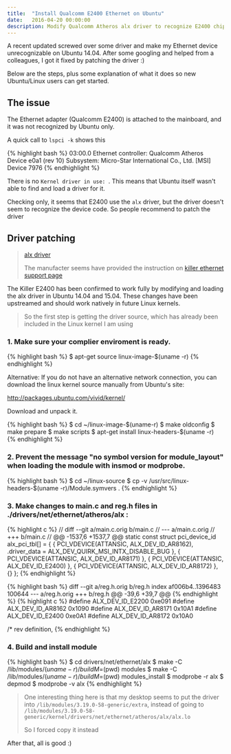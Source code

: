 ```yaml
---
title:  "Install Qualcomm E2400 Ethernet on Ubuntu"
date:   2016-04-20 00:00:00
description: Modify Qualcomm Atheros alx driver to recognize E2400 chip
---
```


A recent updated screwed over some driver and make my Ethernet device unrecognizable on
Ubuntu 14.04. After some googling and helped from a colleagues,
I got it fixed by patching the driver :)

Below are the steps, plus some explanation of what it does so new Ubuntu/Linux
users can get started.

## The issue

The Ethernet adapter (Qualcomm E2400) is attached to the mainboard, and it was not recognized by
Ubuntu only.

A quick call to `lspci -k` shows this

{% highlight bash %}
03:00.0 Ethernet controller: Qualcomm Atheros Device e0a1 (rev 10)
        Subsystem: Micro-Star International Co., Ltd. [MSI] Device 7976
{% endhighlight %}

There is no `Kernel driver in use: `. This means that Ubuntu itself wasn't able
to find and load a driver for it.

Checking only, it seems that E2400 use the `alx` driver, but the driver doesn't seem to recognize
the device code. So people recommend to patch the driver

## Driver patching

> [alx driver](http://www.linuxfoundation.org/collaborate/workgroups/networking/alx)
>
> The manufacter seems have provided the instruction on
[killer ethernet support page](http://www.killernetworking.com/support/knowledge-base/17-linux/21-killer-e2400-in-linux-ubuntu-debian)

The Killer E2400 has been confirmed to work fully by modifying and loading the alx driver
in Ubuntu 14.04 and 15.04.
These changes have been upstreamed and should work natively in future Linux kernels.

> So the first step is getting the driver source, which has already been included in the Linux kernel I am using

### 1. Make sure your complier enviroment is ready.

{% highlight bash %}
$ apt-get source linux-image-$(uname -r)
{% endhighlight %}

Alternative: If you do not have an alternative network connection, you can download the linux kernel source manually from Ubuntu's site:

<http://packages.ubuntu.com/vivid/kernel/>

Download and unpack it.

{% highlight bash %}
$ cd ~/linux-image-$(uname-r)
$ make oldconfig
$ make prepare
$ make scripts
$ apt-get install linux-headers-$(uname -r)
{% endhighlight %}

### 2. Prevent the message "no symbol version for module_layout" when loading the module with insmod or modprobe.

{% highlight bash %}
$ cd ~/linux-source
$ cp -v /usr/src/linux-headers-$(uname -r)/Module.symvers .
{% endhighlight %}

### 3. Make changes to main.c and reg.h files in ./drivers/net/ethernet/atheros/alx :

{% highlight c %}
// diff --git a/main.c.orig b/main.c
// --- a/main.c.orig
// +++ b/main.c
// @@ -1537,6 +1537,7 @@ static const struct pci_device_id alx_pci_tbl[] = {
        { PCI_VDEVICE(ATTANSIC, ALX_DEV_ID_AR8162),
          .driver_data = ALX_DEV_QUIRK_MSI_INTX_DISABLE_BUG },
        { PCI_VDEVICE(ATTANSIC, ALX_DEV_ID_AR8171) },
        { PCI_VDEVICE(ATTANSIC, ALX_DEV_ID_E2400) },
        { PCI_VDEVICE(ATTANSIC, ALX_DEV_ID_AR8172) },
        {}
};
{% endhighlight %}

{% highlight bash %}
diff --git a/reg.h.orig b/reg.h
index af006b4..1396483 100644
--- a/reg.h.orig
+++ b/reg.h
@@ -39,6 +39,7 @@
{% endhighlight %}
{% highlight c %}
#define ALX_DEV_ID_E2200                                0xe091
#define ALX_DEV_ID_AR8162                               0x1090
#define ALX_DEV_ID_AR8171                               0x10A1
#define ALX_DEV_ID_E2400                                0xe0A1
#define ALX_DEV_ID_AR8172                               0x10A0

/\* rev definition,
{% endhighlight %}

### 4. Build and install module

{% highlight bash %}
$ cd drivers/net/ethernet/alx
$ make -C /lib/modules/$(uname -r)/build M=$(pwd) modules
$ make -C /lib/modules/$(uname -r)/build M=$(pwd) modules_install
$ modprobe -r alx
$ depmod
$ modprobe -v alx
{% endhighlight %}

> One interesting thing here is that my desktop seems to put the driver into `/lib/modules/3.19.0-58-generic/extra`, instead of going to `/lib/modules/3.19.0-58-generic/kernel/drivers/net/ethernet/atheros/alx/alx.lo`
>
> So I forced copy it instead

After that, all is good :)
